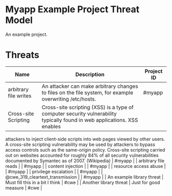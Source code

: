 # Myapp Example Project Threat Model

An example project.
# Threats
| Name | Description | Project ID |
| ---- | ----------- | ---------- |
| arbitrary file writes | An attacker can make arbitrary changes to files on the file system, for example overwriting /etc/hosts. | #myapp |
| Cross-site Scripting | Cross-site scripting (XSS) is a type of computer security vulnerability typically found in web applications. XSS enables 
attackers to inject client-side scripts into web pages viewed by other users. A cross-site scripting vulnerability may be 
used by attackers to bypass access controls such as the same-origin policy. Cross-site scripting carried out on websites 
accounted for roughly 84% of all security vulnerabilities documented by Symantec as of 2007. (Wikipedia) | #myapp |
| arbitrary file reads |  | #myapp |
| content injection |  | #myapp |
| resource access abuse |  | #myapp |
| privilege escalation |  | #myapp |
| @cwe_319_cleartext_transmission |  | #myapp |
| An example library threat | Must fill this in a bit I think | #cwe |
| Another library threat | Just for good measure | #cwe |
